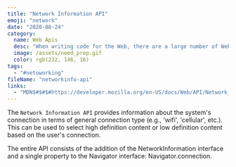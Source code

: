 ```yaml
---
title: "Network Information API"
emoji: "network"
date: "2020-08-24"
category:
  name: Web Apis
  desc: "When writing code for the Web, there are a large number of Web APIs available. Web APIs are typically used with JavaScript, although this doesn't always have to be the case."
  image: /assets/need_prep.gif
  color: rgb(232, 146, 16)
tags:
  - "#netoworking"
fileName: "networkinfo-api"
links: 
  - "MDN$#$#$#https://developer.mozilla.org/en-US/docs/Web/API/Network_Information_API"
---
```

The `Network Information API` provides information about the system's connection in terms of general connection type (e.g., 'wifi', 'cellular', etc.). This can be used to select high definition content or low definition content based on the user's connection. 

The entire API consists of the addition of the NetworkInformation interface and a single property to the Navigator interface: Navigator.connection.